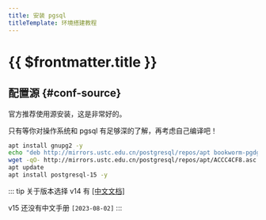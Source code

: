 ```yaml
---
title: 安装 pgsql
titleTemplate: 环境搭建教程
---
```


# {{ $frontmatter.title }}

## 配置源 {#conf-source}

官方推荐使用源安装，这是非常好的。

只有等你对操作系统和 pgsql 有足够深的了解，再考虑自己编译吧！

```bash
apt install gnupg2 -y
echo "deb http://mirrors.ustc.edu.cn/postgresql/repos/apt bookworm-pgdg main" > /etc/apt/sources.list.d/pgdg.list
wget -qO- http://mirrors.ustc.edu.cn/postgresql/repos/apt/ACCC4CF8.asc | tee /etc/apt/trusted.gpg.d/postgresql.asc
apt update
apt install postgresql-15 -y
```

::: tip 关于版本选择
v14 有 [[中文文档]](http://www.postgres.cn/docs/14/index.html)

v15 还没有中文手册 `[2023-08-02]`
:::
